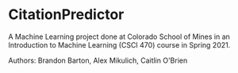 # CitationPredictor
A Machine Learning project done at Colorado School of Mines in an Introduction to Machine Learning (CSCI 470) course in Spring 2021.

Authors: Brandon Barton, Alex Mikulich, Caitlin O'Brien 
